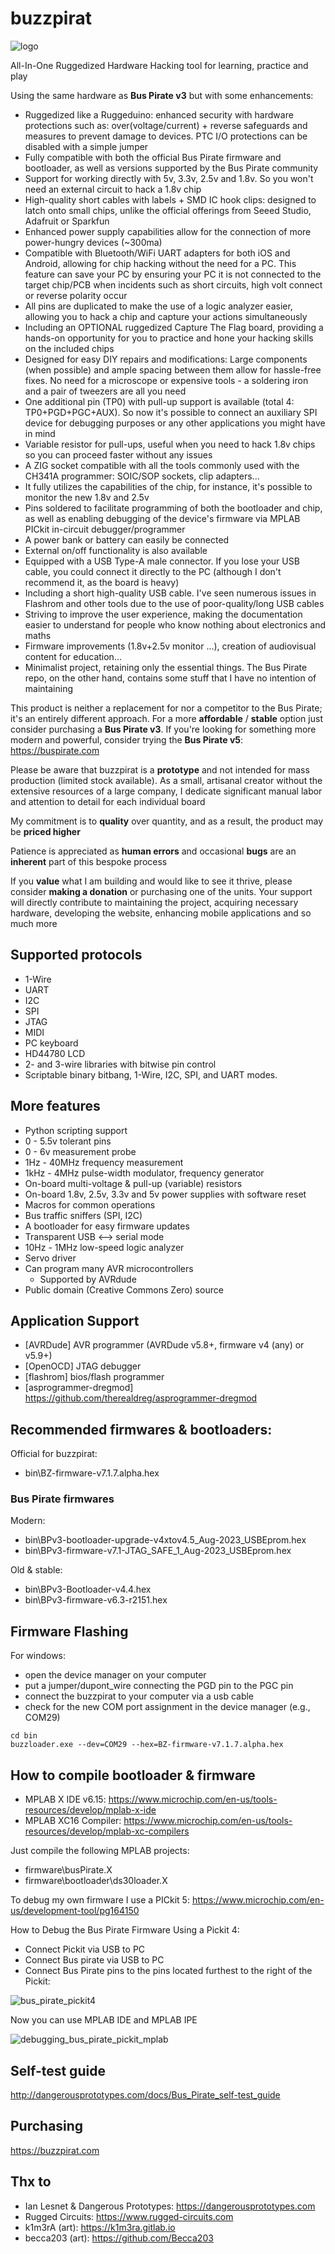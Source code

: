 # buzzpirat

![logo](./assets/logo_comp_mini.png)

All-In-One Ruggedized Hardware Hacking tool for learning, practice and play

Using the same hardware as **Bus Pirate v3** but with some enhancements:
- Ruggedized like a Ruggeduino: enhanced security with hardware protections such as: over(voltage/current) + reverse safeguards and measures to prevent damage to devices. PTC I/O protections can be disabled with a simple jumper
- Fully compatible with both the official Bus Pirate firmware and bootloader, as well as versions supported by the Bus Pirate community
- Support for working directly with 5v, 3.3v, 2.5v and 1.8v. So you won't need an external circuit to hack a 1.8v chip
- High-quality short cables with labels + SMD IC hook clips: designed to latch onto small chips, unlike the official offerings from Seeed Studio, Adafruit or Sparkfun
- Enhanced power supply capabilities allow for the connection of more power-hungry devices (~300ma)
- Compatible with Bluetooth/WiFi UART adapters for both iOS and Android, allowing for chip hacking without the need for a PC. This feature can save your PC by ensuring your PC it is not connected to the target chip/PCB when incidents such as short circuits, high volt connect or reverse polarity occur
- All pins are duplicated to make the use of a logic analyzer easier, allowing you to hack a chip and capture your actions simultaneously
- Including an OPTIONAL ruggedized Capture The Flag board, providing a hands-on opportunity for you to practice and hone your hacking skills on the included chips
- Designed for easy DIY repairs and modifications: Large components (when possible) and ample spacing between them allow for hassle-free fixes. No need for a microscope or expensive tools - a soldering iron and a pair of tweezers are all you need
- One additional pin (TP0) with pull-up support is available (total 4: TP0+PGD+PGC+AUX). So now it's possible to connect an auxiliary SPI device for debugging purposes or any other applications you might have in mind
- Variable resistor for pull-ups, useful when you need to hack 1.8v chips so you can proceed faster without any issues
- A ZIG socket compatible with all the tools commonly used with the CH341A programmer: SOIC/SOP sockets, clip adapters...
- It fully utilizes the capabilities of the chip, for instance, it's possible to monitor the new 1.8v and 2.5v 
- Pins soldered to facilitate programming of both the bootloader and chip, as well as enabling debugging of the device's firmware via MPLAB PICkit in-circuit debugger/programmer
- A power bank or battery can easily be connected
- External on/off functionality is also available
- Equipped with a USB Type-A male connector. If you lose your USB cable, you could connect it directly to the PC (although I don't recommend it, as the board is heavy)
- Including a short high-quality USB cable. I've seen numerous issues in Flashrom and other tools due to the use of poor-quality/long USB cables
- Striving to improve the user experience, making the documentation easier to understand for people who know nothing about electronics and maths
- Firmware improvements (1.8v+2.5v monitor ...), creation of audiovisual content for education...
- Minimalist project, retaining only the essential things. The Bus Pirate repo, on the other hand, contains some stuff that I have no intention of maintaining

This product is neither a replacement for nor a competitor to the Bus Pirate; it's an entirely different approach. For a more **affordable** / **stable** option just consider purchasing a **Bus Pirate v3**. If you're looking for something more modern and powerful, consider trying the **Bus Pirate v5**: https://buspirate.com

Please be aware that buzzpirat is a **prototype** and not intended for mass production (limited stock available). As a small, artisanal creator without the extensive resources of a large company, I dedicate significant manual labor and attention to detail for each individual board

My commitment is to **quality** over quantity, and as a result, the product may be **priced higher**

Patience is appreciated as **human errors** and occasional **bugs** are an **inherent** part of this bespoke process

If you **value** what I am building and would like to see it thrive, please consider **making a donation** or purchasing one of the units. Your support will directly contribute to maintaining the project, acquiring necessary hardware, developing the website, enhancing mobile applications and so much more

## Supported protocols
    
* 1-Wire
* UART
* I2C
* SPI
* JTAG
* MIDI
* PC keyboard
* HD44780 LCD
* 2- and 3-wire libraries with bitwise pin control
* Scriptable binary bitbang, 1-Wire, I2C, SPI, and UART modes.

## More features

* Python scripting support
* 0 - 5.5v tolerant pins
* 0 - 6v measurement probe
* 1Hz - 40MHz frequency measurement
* 1kHz - 4MHz pulse-width modulator, frequency generator
* On-board multi-voltage & pull-up (variable) resistors
* On-board 1.8v, 2.5v, 3.3v and 5v power supplies with software reset
* Macros for common operations
* Bus traffic sniffers (SPI, I2C)
* A bootloader for easy firmware updates
* Transparent USB <--> serial mode
* 10Hz - 1MHz low-speed logic analyzer
* Servo driver
* Can program many AVR microcontrollers
  * Supported by AVRdude
* Public domain (Creative Commons Zero) source

## Application Support

* [AVRDude] AVR programmer (AVRDude v5.8+, firmware v4 (any) or v5.9+)
* [OpenOCD] JTAG debugger
* [flashrom] bios/flash programmer
* [asprogrammer-dregmod] https://github.com/therealdreg/asprogrammer-dregmod

## Recommended firmwares & bootloaders:

Official for buzzpirat:
- bin\BZ-firmware-v7.1.7.alpha.hex

### Bus Pirate firmwares

Modern:
- bin\BPv3-bootloader-upgrade-v4xtov4.5_Aug-2023_USBEprom.hex
- bin\BPv3-firmware-v7.1-JTAG_SAFE_1_Aug-2023_USBEprom.hex

Old & stable:
- bin\BPv3-Bootloader-v4.4.hex
- bin\BPv3-firmware-v6.3-r2151.hex

## Firmware Flashing

For windows:

- open the device manager on your computer
- put a jumper/dupont_wire connecting the PGD pin to the PGC pin
- connect the buzzpirat to your computer via a usb cable
- check for the new COM port assignment in the device manager (e.g., COM29)


```
cd bin
buzzloader.exe --dev=COM29 --hex=BZ-firmware-v7.1.7.alpha.hex
```

## How to compile bootloader & firmware

- MPLAB X IDE v6.15: https://www.microchip.com/en-us/tools-resources/develop/mplab-x-ide
- MPLAB XC16 Compiler: https://www.microchip.com/en-us/tools-resources/develop/mplab-xc-compilers

Just compile the following MPLAB projects:
- firmware\busPirate.X
- firmware\bootloader\ds30loader.X

To debug my own firmware I use a PICkit 5: https://www.microchip.com/en-us/development-tool/pg164150

How to Debug the Bus Pirate Firmware Using a Pickit 4:
- Connect Pickit via USB to PC
- Connect Bus pirate via USB to PC
- Connect Bus Pirate pins to the pins located furthest to the right of the Pickit:

![bus_pirate_pickit4](./assets/bus_pirate_pickit4.jpg)

Now you can use MPLAB IDE and MPLAB IPE

![debugging_bus_pirate_pickit_mplab](./assets/debugging_bus_pirate_pickit_mplab.png)

## Self-test guide

http://dangerousprototypes.com/docs/Bus_Pirate_self-test_guide

## Purchasing

https://buzzpirat.com

## Thx to

- Ian Lesnet & Dangerous Prototypes: https://dangerousprototypes.com
- Rugged Circuits: https://www.rugged-circuits.com
- k1m3rA (art): https://k1m3ra.gitlab.io
- becca203 (art): https://github.com/Becca203



